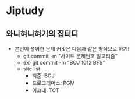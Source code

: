 # Jiptudy
## 와니혀니혀기의 집터디
* 본인이 풀이한 문제 커밋은 다음과 같은 형식으로 하기!
  - git commit -m "사이트 문제번호 알고리즘"
  - ex) git commit -m "BOJ 1012 BFS"
  - site list
    + 백준: BOJ
    + 프로그래머스: PGM
    + 이코테: TCT
